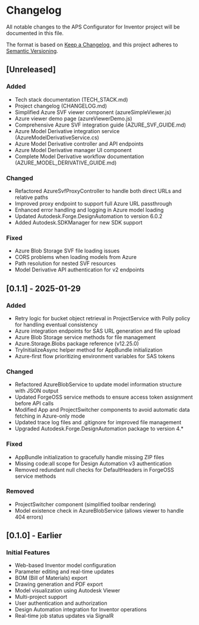 # Changelog

All notable changes to the APS Configurator for Inventor project will be documented in this file.

The format is based on [Keep a Changelog](https://keepachangelog.com/en/1.0.0/),
and this project adheres to [Semantic Versioning](https://semver.org/spec/v2.0.0.html).

## [Unreleased]

### Added
- Tech stack documentation (TECH_STACK.md)
- Project changelog (CHANGELOG.md)
- Simplified Azure SVF viewer component (azureSimpleViewer.js)
- Azure viewer demo page (azureViewerDemo.js)
- Comprehensive Azure SVF integration guide (AZURE_SVF_GUIDE.md)
- Azure Model Derivative integration service (AzureModelDerivativeService.cs)
- Azure Model Derivative controller and API endpoints
- Azure Model Derivative manager UI component
- Complete Model Derivative workflow documentation (AZURE_MODEL_DERIVATIVE_GUIDE.md)

### Changed
- Refactored AzureSvfProxyController to handle both direct URLs and relative paths
- Improved proxy endpoint to support full Azure URL passthrough
- Enhanced error handling and logging in Azure model loading
- Updated Autodesk.Forge.DesignAutomation to version 6.0.2
- Added Autodesk.SDKManager for new SDK support

### Fixed
- Azure Blob Storage SVF file loading issues
- CORS problems when loading models from Azure
- Path resolution for nested SVF resources
- Model Derivative API authentication for v2 endpoints

## [0.1.1] - 2025-01-29

### Added
- Retry logic for bucket object retrieval in ProjectService with Polly policy for handling eventual consistency
- Azure integration endpoints for SAS URL generation and file upload
- Azure Blob Storage service methods for file management
- Azure.Storage.Blobs package reference (v12.25.0)
- TryInitializeAsync helper method for AppBundle initialization
- Azure-first flow prioritizing environment variables for SAS tokens

### Changed
- Refactored AzureBlobService to update model information structure with JSON output
- Updated ForgeOSS service methods to ensure access token assignment before API calls
- Modified App and ProjectSwitcher components to avoid automatic data fetching in Azure-only mode
- Updated trace log files and .gitignore for improved file management
- Upgraded Autodesk.Forge.DesignAutomation package to version 4.*

### Fixed
- AppBundle initialization to gracefully handle missing ZIP files
- Missing code:all scope for Design Automation v3 authentication
- Removed redundant null checks for DefaultHeaders in ForgeOSS service methods

### Removed
- ProjectSwitcher component (simplified toolbar rendering)
- Model existence check in AzureBlobService (allows viewer to handle 404 errors)

## [0.1.0] - Earlier

### Initial Features
- Web-based Inventor model configuration
- Parameter editing and real-time updates
- BOM (Bill of Materials) export
- Drawing generation and PDF export
- Model visualization using Autodesk Viewer
- Multi-project support
- User authentication and authorization
- Design Automation integration for Inventor operations
- Real-time job status updates via SignalR